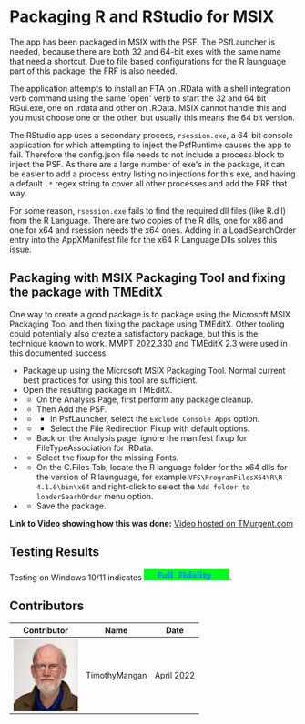 # Packaging R and RStudio for MSIX

The app has been packaged in MSIX with the PSF.  The PSfLauncher is needed, because there are both 32 and 64-bit exes with the same name that need a shortcut.  Due to file based configurations for the R launguage part of this package, the FRF is also needed.

The application attempts to install an FTA on .RData with a shell integration verb command using the same 'open' verb to start the 32 and 64 bit RGui.exe, one on .rdata and other on .RData.  MSIX cannot handle this and you must choose one or the other, but usually this means the 64 bit version.

The RStudio app uses a secondary process, `rsession.exe`, a 64-bit console application for which attempting to inject the PsfRuntime causes the app to fail.  Therefore the config.json file needs to not include a process block to inject the PSF.  As there are a large number of exe's in the package, it can be easier to add a process entry listing no injections for this exe, and having a default `.*` regex string to cover all other processes and add the FRF that way.

For some reason, `rsession.exe` fails to find the required dll files (like R.dll) from the R Language.  There are two copies of the R dlls, one for x86 and one for x64 and rsession needs the x64 ones.  Adding in a LoadSearchOrder entry into the AppXManifest file for the x64 R Language Dlls solves this issue.

## Packaging with MSIX Packaging Tool and fixing the package with TMEditX
One way to create a good package is to package using the Microsoft MSIX Packaging Tool and then fixing the package using TMEditX.  Other tooling could potentially also create a satisfactory package, but this is the technique known to work.  MMPT 2022.330 and TMEditX 2.3 were used in this documented success.

*  Package up using the Microsoft MSIX Packaging Tool.  Normal current best practices for using this tool are sufficient.
* Open the resulting package in TMEditX.
* * On the Analysis Page, first perform any package cleanup.
* * Then Add the PSF.
* * * In PsfLauncher, select the `Exclude Console Apps` option.
* * * Select the File Redirection Fixup with default options.
* * Back on the Analysis page, ignore the manifest fixup for FileTypeAssociation for .RData.
* * Select the fixup for the missing Fonts.
* * On the C.Files Tab, locate the R language folder for the x64 dlls for the version of R launguage, for example `VFS\ProgramFilesX64\R\R-4.1.0\bin\x64` and right-click to select the `Add folder to loaderSearhOrder` menu option.
* * Save the package.

**Link to Video showing how this was done:** <a href="https:\\www.tmurgent.com\AppV\Tools\TMEditX\Video_2.3\RAndRStudio.mp4" target="">Video hosted on TMurgent.com</a>

## Testing Results

Testing on Windows 10/11 indicates  [<img src="/media/CatFullFidelity.png" alt="Full Fidelity" />](/media/CatFullFidelity.png).  
 


## Contributors

| Contributor | Name | Date |
|----|----|----|
| [<img src="/media/Contributors/TimMangan.jpg" align="left" Height="128" />](/media/Contributors/TimMangan.jpg) | TimothyMangan | April 2022 |


